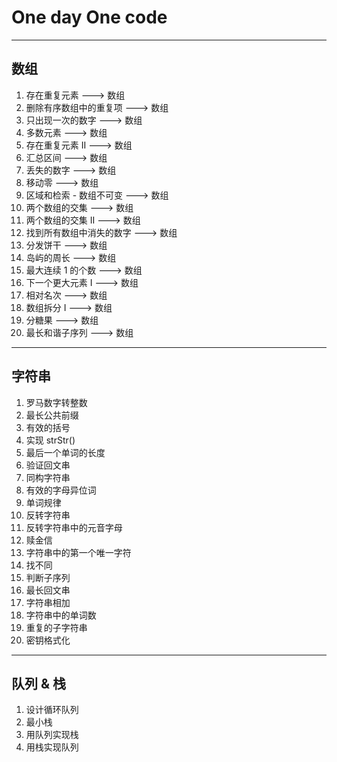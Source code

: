 # One day One code
------------------------------
## 数组
1. 存在重复元素   ---> 数组
2. 删除有序数组中的重复项   ---> 数组
3. 只出现一次的数字    ---> 数组
4. 多数元素    ---> 数组
5. 存在重复元素 II   ---> 数组
6. 汇总区间   ---> 数组
7. 丢失的数字   ---> 数组
8. 移动零   ---> 数组
9. 区域和检索 - 数组不可变   ---> 数组
10. 两个数组的交集    ---> 数组
11. 两个数组的交集 II    ---> 数组
12. 找到所有数组中消失的数字   ---> 数组
13. 分发饼干   ---> 数组
14. 岛屿的周长    ---> 数组
15. 最大连续 1 的个数    ---> 数组
16. 下一个更大元素 I    ---> 数组
17. 相对名次  ---> 数组
18. 数组拆分 I   ---> 数组
19. 分糖果    ---> 数组
20. 最长和谐子序列   ---> 数组

------------------------------

## 字符串
1. 罗马数字转整数
2. 最长公共前缀
3. 有效的括号
4. 实现 strStr()
5. 最后一个单词的长度
6. 验证回文串
7. 同构字符串
8. 有效的字母异位词
9. 单词规律
10. 反转字符串
11. 反转字符串中的元音字母
12. 赎金信
13. 字符串中的第一个唯一字符
14. 找不同
15. 判断子序列
16. 最长回文串
17. 字符串相加
18. 字符串中的单词数
19. 重复的子字符串
20. 密钥格式化


--------------------------------


## 队列 & 栈
1. 设计循环队列
2. 最小栈
3. 用队列实现栈
4. 用栈实现队列